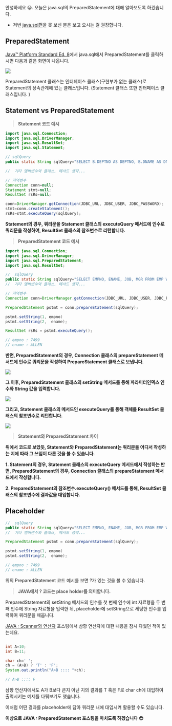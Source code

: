 안녕하세요 😀. 오늘은 java.sql의 PreparedStatement에 대해 알아보도록 하겠습니다. 

- 저번 [java.sql편](https://velog.io/@yunyoseob/JAVA-java.sql)을 못 보신 분은 보고 오시는 걸 권장합니다.

## PreparedStatement

[Java™ Platform Standard Ed. 8](https://docs.oracle.com/javase/8/docs/api/)에서 java.sql에서 PreparedStatement를 클릭하시면 다음과 같은 화면이 나옵니다.

![](https://images.velog.io/images/yunyoseob/post/217e4563-68e3-486a-a7ef-b2d14c678cbb/image.png)

PreparedStatement 클래스는 인터페이스 클래스(구현부가 없는 클래스)로 Statement의 상속관계에 있는 클래스입니다. (Statement 클래스 또한 인터페이스 클래스입니다. )


## Statement vs PreparedStatement

> **Statement 코드 예시** 

```java
import java.sql.Connection;
import java.sql.DriverManager;
import java.sql.ResultSet;
import java.sql.Statement;

// sqlQuery
public static String sqlQuery="SELECT B.DEPTNO AS DEPTNO, B.DNAME AS DNAME, B.LOC AS LOC FROM SCOTT.DEPT B";

//  기타 멤버변수와 클래스, 메서드 생략...

// 지역변수
Connection conn=null;
Statement stmt=null;
ResultSet rsRs=null;

conn=DriverManager.getConnection(JDBC_URL, JDBC_USER, JDBC_PASSWORD);
stmt=conn.createStatement();
rsRs=stmt.executeQuery(sqlQuery);
```

**Statement의 경우, 쿼리문을 Statement 클래스의 executeQuery 메서드에 
인수로 쿼리문을 작성하여, ResultSet 클래스의 참조변수로 리턴합니다.**

> **PreparedStatement 코드 예시** 

```java
import java.sql.Connection;
import java.sql.DriverManager;
import java.sql.PreparedStatement;
import java.sql.ResultSet;

//  sqlQuery
public static String sqlQuery="SELECT EMPNO, ENAME, JOB, MGR FROM EMP WHERE EMPNO=? AND ENAME=UPPER(?) ";
//  기타 멤버변수와 클래스, 메서드 생략...

// 지역변수
Connection conn=DriverManager.getConnection(JDBC_URL, JDBC_USER, JDBC_PASSWORD);

PreparedStatement pstmt = conn.prepareStatement(sqlQuery);

pstmt.setString(1, empno)
pstmt.setString(2,  ename);

ResultSet rsRs = pstmt.executeQuery();

// empno : 7499
// ename : ALLEN
```

**반면, PreparedStatement의 경우, Connection 클래스의 
prepareStatement 메서드에 인수로 쿼리문을 작성하여 
PrepareStatement 클래스로 보냅니다.** 

![](https://images.velog.io/images/yunyoseob/post/4a1d6bee-ce32-4a14-aa2f-fa2705bd5d92/image.png)


**그 이후, PreparedStatement 클래스의 setString 메서드를 통해 
파라미터인덱스 인수와 String 값을 입력합니다.**

![](https://images.velog.io/images/yunyoseob/post/89cdc8e3-7318-4b1a-8c05-35adb830abc0/image.png)

**그리고, Statement 클래스의 메서드인 executeQuery를 통해 
객체를 ResultSet 클래스의 참조변수로 리턴합니다.**

![](https://images.velog.io/images/yunyoseob/post/28ce95c0-4ef8-4101-a471-ae2c2c33968a/image.png)


> **Statement와 PreparedStatement 차이**

**위에서 코드로 보았듯, Statement와 PreparedStatement는 쿼리문을 어디서 작성하는 지에 따라 그 쓰임이 다른 것을 볼 수 있습니다.**

**1. Statement의 경우, Statement 클래스의 executeQuery 메서드에서 작성하는 반면,** 
**PreparedStatement의 경우,  Connection 클래스의 prepareStatement 메서드에서 작성합니다.**

**2. PreparedStatement의 참조변수.executeQuery() 메서드를 통해, ResultSet 클래스의 참조변수에 결과값을 대입합니다.**


## Placeholder

```java
//  sqlQuery
public static String sqlQuery="SELECT EMPNO, ENAME, JOB, MGR FROM EMP WHERE EMPNO=? AND ENAME=UPPER(?) ";
//  기타 멤버변수와 클래스, 메서드 생략...

PreparedStatement pstmt = conn.prepareStatement(sqlQuery);

pstmt.setString(1, empno)
pstmt.setString(2,  ename);

// empno : 7499
// ename : ALLEN
```

위의 PreparedStatement 코드 예시를 보면 ?가 있는 것을 볼 수 있습니다. 

> **JAVA에서 ? 코드는 place holder를 의미합니다.**

PreparedStatement의 setString 메서드의 인수를 첫 번째 인수에 int 자료형을 두 번째 인수에 String 자료형을 입력한 뒤, placeholder에 setString으로 세팅한 인수를 입력하여 쿼리문을 채웁니다.


[JAVA : Scanner와 연산자](https://velog.io/@yunyoseob/JAVA-Scanner%EC%99%80-%EC%97%B0%EC%82%B0%EC%9E%90) 포스팅에서 삼항 연산자에 대한 내용을 잠시 다뤘던 적이 있는데요.

```java

int A=10;
int B=11;

char ch=' ';
ch = (A>B) ? 'T' : 'F';
System.out.println("A>B :::: "+ch);

// A>B :::: F
```

삼항 연산자에서도 A가 B보다 큰지 아닌 지의 결과를 T 혹은 F로 char ch에 대입하여 출력시키는 예제를 다뤄보기도 했습니다.

이처럼 어떤 결과를 placeholder에 담아 쿼리문 내에 대입시켜 활용할 수도 있습니다.


**이상으로 JAVA : PreparedStatement 포스팅을 마치도록 하겠습니다 😊**
